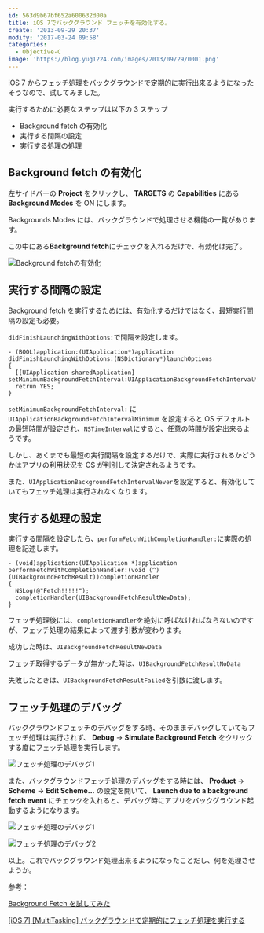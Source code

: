 ```yaml
---
id: 563d9b67bf652a600632d00a
title: iOS 7でバックグラウンド フェッチを有効化する。
create: '2013-09-29 20:37'
modify: '2017-03-24 09:58'
categories:
  - Objective-C
image: 'https://blog.yug1224.com/images/2013/09/29/0001.png'
---
```


iOS 7 からフェッチ処理をバックグラウンドで定期的に実行出来るようになったそうなので、試してみました。

実行するために必要なステップは以下の 3 ステップ

- Background fetch の有効化
- 実行する間隔の設定
- 実行する処理の処理

<!-- more -->

## Background fetch の有効化

左サイドバーの **Project** をクリックし、 **TARGETS** の **Capabilities** にある **Background Modes** を ON にします。

Backgrounds Modes には、バックグラウンドで処理させる機能の一覧があります。

この中にある**Background fetch**にチェックを入れるだけで、有効化は完了。

![Background fetchの有効化](/images/2013/09/29/0001.png)

## 実行する間隔の設定

Background fetch を実行するためには、有効化するだけではなく、最短実行間隔の設定も必要。

`didFinishLaunchingWithOptions:`で間隔を設定します。

```objc
- (BOOL)application:(UIApplication*)application didFinishLaunchingWithOptions:(NSDictionary*)launchOptions
{
  [[UIApplication sharedApplication] setMinimumBackgroundFetchInterval:UIApplicationBackgroundFetchIntervalMinimum];
  retrun YES;
}
```

`setMinimumBackgroundFetchInterval:` に `UIApplicationBackgroundFetchIntervalMinimum` を設定すると OS デフォルトの最短時間が設定され、`NSTimeInterval`にすると、任意の時間が設定出来るようです。

しかし、あくまでも最短の実行間隔を設定するだけで、実際に実行されるかどうかはアプリの利用状況を OS が判別して決定されるようです。

また、`UIApplicationBackgroundFetchIntervalNever`を設定すると、有効化していてもフェッチ処理は実行されなくなります。

## 実行する処理の設定

実行する間隔を設定したら、`performFetchWithCompletionHandler:`に実際の処理を記述します。

```objc
- (void)application:(UIApplication *)application performFetchWithCompletionHandler:(void (^)(UIBackgroundFetchResult))completionHandler
{
  NSLog(@"Fetch!!!!!");
  completionHandler(UIBackgroundFetchResultNewData);
}
```

フェッチ処理後には、`completionHandler`を絶対に呼ばなければならないのですが、フェッチ処理の結果によって渡す引数が変わります。

成功した時は、`UIBackgroundFetchResultNewData`

フェッチ取得するデータが無かった時は、`UIBackgroundFetchResultNoData`

失敗したときは、`UIBackgroundFetchResultFailed`を引数に渡します。

## フェッチ処理のデバッグ

バッググラウンドフェッチのデバッグをする時、そのままデバッグしていてもフェッチ処理は実行されず、 **Debug** → **Simulate Background Fetch** をクリックする度にフェッチ処理を実行します。

![フェッチ処理のデバッグ1](/images/2013/09/29/0002.png)

また、バックグラウンドフェッチ処理のデバッグをする時には、 **Product** → **Scheme** → **Edit Scheme...** の設定を開いて、 **Launch due to a background fetch event** にチェックを入れると、デバッグ時にアプリをバックグラウンド起動するようになります。

![フェッチ処理のデバッグ1](/images/2013/09/29/0003.png)

![フェッチ処理のデバッグ2](/images/2013/09/29/0004.png)

以上。これでバックグラウンド処理出来るようになったことだし、何を処理させようか。

参考：

[Background Fetch を試してみた](http://qiita.com/griffin_stewie/items/8371c09059b3ba7bb202)

[[iOS 7] [MultiTasking] バックグラウンドで定期的にフェッチ処理を実行する](http://dev.classmethod.jp/references/ios-background-fetch/)
